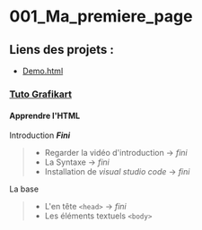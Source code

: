 # 001_Ma_premiere_page

## Liens des projets :

- [Demo.html](https://allantur.github.io/Developpeur/HTML-CSS-JavaScript/001-Ma_premiere_page/demo.html)

### [Tuto Grafikart](https://grafikart.fr/)

#### Apprendre l'HTML
Introduction **_Fini_**

> - Regarder la vidéo d'introduction -> *fini*
> - La Syntaxe -> *fini*
> - Installation de *visual studio code* -> *fini*

La base 

> - L'en tête ``` <head> ``` -> *fini*
> - Les éléments textuels ``` <body> ```
